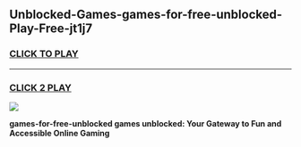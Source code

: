 
## Unblocked-Games-games-for-free-unblocked-Play-Free-jt1j7
<h3>
<a href="https://premium76.site?title=games-for-free-unblocked&ref=10A">CLICK TO PLAY</a></h3>
<hr>

<h3>
<a href="https://premium76.site?title=games-for-free-unblocked&ref=10A">CLICK 2 PLAY</a>
  
</h3>

<a href="https://premium76.site?title=games-for-free-unblocked&ref=10A"><img src="https://clearcache.store/games.png"></a>


**games-for-free-unblocked games unblocked: Your Gateway to Fun and Accessible Online Gaming**

